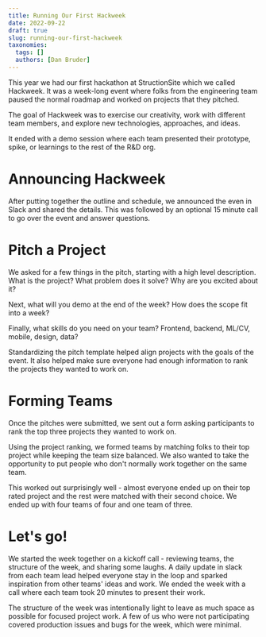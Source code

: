 ```yaml
---
title: Running Our First Hackweek
date: 2022-09-22
draft: true
slug: running-our-first-hackweek
taxonomies:
  tags: []
  authors: [Dan Bruder]
---
```


This year we had our first hackathon at StructionSite which we called Hackweek. It was a week-long event where folks from the engineering team paused the normal roadmap and worked on projects that they pitched.

The goal of Hackweek was to exercise our creativity, work with different team members, and explore new technologies, approaches, and ideas.

It ended with a demo session where each team presented their prototype, spike, or learnings to the rest of the R&D org.

# Announcing Hackweek

After putting together the outline and schedule, we announced the even in Slack and shared the details. This was followed by an optional 15 minute call to go over the event and answer questions.

# Pitch a Project

We asked for a few things in the pitch, starting with a high level description. What is the project? What problem does it solve? Why are you excited about it?

Next, what will you demo at the end of the week? How does the scope fit into a week?

Finally, what skills do you need on your team? Frontend, backend, ML/CV, mobile, design, data?

Standardizing the pitch template helped align projects with the goals of the event. It also helped make sure everyone had enough information to rank the projects they wanted to work on.

# Forming Teams

Once the pitches were submitted, we sent out a form asking participants to rank the top three projects they wanted to work on.

Using the project ranking, we formed teams by matching folks to their top project while keeping the team size balanced. We also wanted to take the opportunity to put people who don't normally work together on the same team.

This worked out surprisingly well - almost everyone ended up on their top rated project and the rest were matched with their second choice. We ended up with four teams of four and one team of three.

# Let's go!

We started the week together on a kickoff call - reviewing teams, the structure of the week, and sharing some laughs. A daily update in slack from each team lead helped everyone stay in the loop and sparked inspiration from other teams' ideas and work. We ended the week with a call where each team took 20 minutes to present their work.

The structure of the week was intentionally light to leave as much space as possible for focused project work. A few of us who were not participating covered production issues and bugs for the week, which were minimal.

<!--TBD conclusion-->
